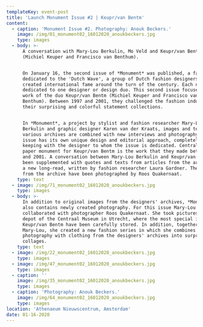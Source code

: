 ```yaml
---
templateKey: event-post
title: 'Launch Monument Issue #2 | Keupr/van Bentm'
content:
  - caption: 'Monument Issue #2. Photography: Anouk Beckers.'
    image: /img/01_monument02_16012020_anoukbeckers.jpg
    type: images
  - body: >-
      A conversation with Mary-Lou Berkulin, Mo Veld and Keupr/van Bentm
      (Michiel Keuper and Francisco van Benthum).


      On January 16, the second issue of *Monument* was published, a fanzine
      dedicated to the 'Dutch Wave', a group of Dutch fashion designers who
      created international fame around the turn of the century. Each number is
      dedicated to one designer or design duo. This second issue focuses on the
      work of the duo Keupr/van Bentm (Michiel Keuper and Francisco van
      Benthum). Between 1997 and 2001, they challenged the fashion industry with
      their surprising and colorful statement collections.


      In *Monument*, a project by stylist and fashion researcher Mary-Lou
      Berkulin and graphic designer Karen van der Kraats, images and texts from
      various archives are combined with new interviews and photography. Each
      issue has its own unique design and editorial approach, completely in
      keeping with the designer to whom the issue is dedicated. Central to this
      paper monument for Keupr/van Bentm is the work that they made between 1997
      and 2001. A conversation between Mary-Lou Berkulin and Keupr/van Bentm has
      been supplemented with quotes and texts from articles from the archive and
      a new long-read, written by fashion researcher Laura Gardner. The items
      from the archive have been photographed by Roos Quakernaat.
    type: text
  - image: /img/71_monument02_16012020_anoukbeckers.jpg
    type: images
  - body: >-
      In addition to original images from the designers' archives, *Monument*
      also contains newly created photography. For this issue Mary-Lou Berkulin
      collaborated with photographer Roos Quakernaat. She took pictures in the
      depot of the Centraal Museum in Utrecht, where the most special items from
      Keupr/van Bentm have been carefully stored. In addition, together with
      Mary-Lou, she created a new fashion series in which she combines her own
      photography with clothing from the designers' archives into surprising
      collages.
    type: text
  - image: /img/22_monument02_16012020_anoukbeckers.jpg
    type: images
  - image: /img/47_monument02_16012020_anoukbeckers.jpg
    type: images
  - caption: ''
    image: /img/35_monument02_16012020_anoukbeckers.jpg
    type: images
  - caption: 'Photography: Anouk Beckers.'
    image: /img/64_monument02_16012020_anoukbeckers.jpg
    type: images
location: 'Athenaeum Nieuwscentrum, Amsterdam'
date: 01-16-2020
---
```


